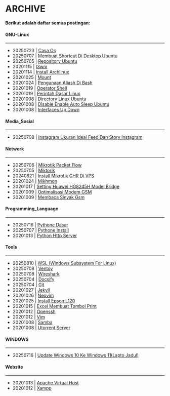 # ARCHIVE
**Berikut adalah daftar semua postingan:**


#### GNU-Linux
---

* 20250723 | [Casa Os](/posts/GNU-Linux/20250723_casa_os.md)
* 20250707 | [Membuat Shortcut Di Desktop Ubuntu](/posts/GNU-Linux/20250707_membuat_shortcut_di_desktop_ubuntu.md)
* 20250705 | [Repository Ubuntu](/posts/GNU-Linux/20250705_repository_Ubuntu.md)
* 20201115 | [I3wm](/posts/GNU-Linux/20201115_i3wm.md)
* 20201114 | [Install Archlinux](/posts/GNU-Linux/20201114_install-archlinux.md)
* 20201025 | [Mount](/posts/GNU-Linux/20201025_Mount.md)
* 20201024 | [Pengunaan Aliash Di Bash](/posts/GNU-Linux/20201024_pengunaan-aliash-di-bash.md)
* 20201019 | [Operator Shell](/posts/GNU-Linux/20201019_Operator-shell.md)
* 20201019 | [Perintah Dasar Linux](/posts/GNU-Linux/20201019_perintah-dasar-linux.md)
* 20201008 | [Directory Linux Ubuntu](/posts/GNU-Linux/20201008_directory-linux-ubuntu.md)
* 20201008 | [Disable Enable Auto Sleep Ubuntu](/posts/GNU-Linux/20201008_disable-enable-auto-sleep-ubuntu.md)
* 20201008 | [Interfaces Up Down](/posts/GNU-Linux/20201008_interfaces-up-down.md)

#### Media_Sosial
---

* 20250708 | [Instagram Ukuran Ideal Feed Dan Story Instagram](/posts/Media_Sosial/20250708_Instagram_Ukuran_Ideal_Feed_dan_Story_Instagram.md)

#### Network
---

* 20250706 | [Mikrotik Packet Flow](/posts/Network/20250706_mikrotik_packet_flow.md)
* 20250705 | [Miktorik](/posts/Network/20250705_miktorik.md)
* 20240621 | [Install Mikrotik CHR Di VPS](/posts/Network/20240621_Install-Mikrotik-CHR-di-VPS.md)
* 20201024 | [Mikhmon](/posts/Network/20201024_mikhmon.md)
* 20201017 | [Setting Huawei HG8245H Model Bridge](/posts/Network/20201017_Setting-Huawei-HG8245H-Model-Bridge.md)
* 20201009 | [Optimalisasi Modem GSM](/posts/Network/20201009_Optimalisasi_modem_GSM.md)
* 20201009 | [Membaca Sinyak Gsm](/posts/Network/20201009_membaca-sinyak-gsm.md)

#### Programming_Language
---

* 20250716 | [Pythone Dasar](/posts/Programming_Language/20250716_pythone_Dasar.md)
* 20250707 | [Pythone Install](/posts/Programming_Language/20250707_pythone_Install.md)
* 20201013 | [Python Http Server](/posts/Programming_Language/20201013_python-http-server.md)

#### Tools
---

* 20250810 | [WSL (Windows Subsystem For Linux)](/posts/Tools/20250810_WSL_(Windows_Subsystem_for_Linux).md)
* 20250708 | [Ventoy](/posts/Tools/20250708_ventoy.md)
* 20250708 | [Wireshark](/posts/Tools/20250708_wireshark.md)
* 20250704 | [Docsify](/posts/Tools/20250704_docsify.md)
* 20250704 | [Git](/posts/Tools/20250704_git.md)
* 20201027 | [Jekyll](/posts/Tools/20201027_jekyll.md)
* 20201026 | [Neovim](/posts/Tools/20201026_neovim.md)
* 20201025 | [Install Epson L120](/posts/Tools/20201025_Install-epson-L120.md)
* 20201015 | [Excel Membuat Tombol Print](/posts/Tools/20201015_Excel-membuat-tombol-print.md)
* 20201012 | [Openssh](/posts/Tools/20201012_openssh.md)
* 20201012 | [Vim](/posts/Tools/20201012_vim.md)
* 20201008 | [Samba](/posts/Tools/20201008_samba.md)
* 20201008 | [Utorrent Server](/posts/Tools/20201008_utorrent-server.md)

#### WINDOWS
---

* 20250716 | [Update Windows 10 Ke Windows 11(Lapto Jadul)](/posts/WINDOWS/20250716_Update_Windows_10_ke_Windows_11(Lapto_Jadul).md)

#### Website
---

* 20201013 | [Apache Virtual Host](/posts/Website/20201013_apache-virtual-host.md)
* 20201012 | [Xampp](/posts/Website/20201012_xampp.md)
